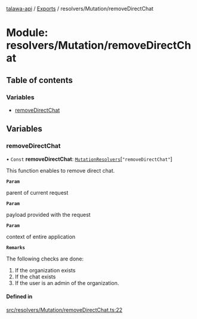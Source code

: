 [talawa-api](../README.md) / [Exports](../modules.md) / resolvers/Mutation/removeDirectChat

# Module: resolvers/Mutation/removeDirectChat

## Table of contents

### Variables

- [removeDirectChat](resolvers_Mutation_removeDirectChat.md#removedirectchat)

## Variables

### removeDirectChat

• `Const` **removeDirectChat**: [`MutationResolvers`](types_generatedGraphQLTypes.md#mutationresolvers)[``"removeDirectChat"``]

This function enables to remove direct chat.

**`Param`**

parent of current request

**`Param`**

payload provided with the request

**`Param`**

context of entire application

**`Remarks`**

The following checks are done:
1. If the organization exists
2. If the chat exists
3. If the user is an admin of the organization.

#### Defined in

[src/resolvers/Mutation/removeDirectChat.ts:22](https://github.com/PalisadoesFoundation/talawa-api/blob/ae7aa4f/src/resolvers/Mutation/removeDirectChat.ts#L22)
